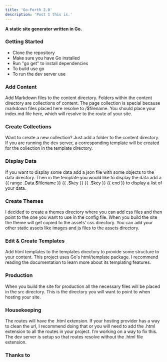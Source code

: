 ```yaml
---
title: 'Go-Forth 2.0'
description: 'Post 1 this is.'
---
```


**A static site generator written in Go.**

### Getting Started

- Clone the repository
- Make sure you have Go installed 
- Run "go get" to install dependencies
- To build use go 
- To run the dev server use

### Add Content

Add Markdown files to the content directory. Folders within the content directory are collections of content. The page collection is special because markdown files placed here resolve to /$filename. You should place your index.md file here, which will resolve to the route of your site. 

### Create Collections

Want to create a new collection? Just add a folder to the content directory. If you are running the dev server, a corresponding template will be created for the collection in the template directory. 

### Display Data

If you want to display some data add a json file with some objects to the data directory. Then in the template you would like to display the data add a {{ range .Data.$filename }}
                {{ .$key }}
                {{ .$key }}
        {{ end }} to display a list of your data.

### Create Themes

I decided to create a themes directory where you can add css files and then point to the one you want to use in the config file. When you build the site the theme will get copied to the assets' css directory. You can add your other static assets like images and js files to the assets directory.

### Edit & Create Templates

Add html templates to the templates directory to provide some structure to your content. This project uses Go's html/template package. I recommend reading the documentation to learn more about its templating features.

### Production

When you build the site for production all the necessary files will be placed in the src directory. This is the directory you will want to point to when hosting your site.

### Housekeeping

The routes will have the .html extension. If your hosting provider has a way to clean the url, I recommend doing that or you will need to add the .html extension to all the routes in your project. I'm working on a way to fix this. The dev server is setup so that routes resolve without the .html file extension.

### Thanks to